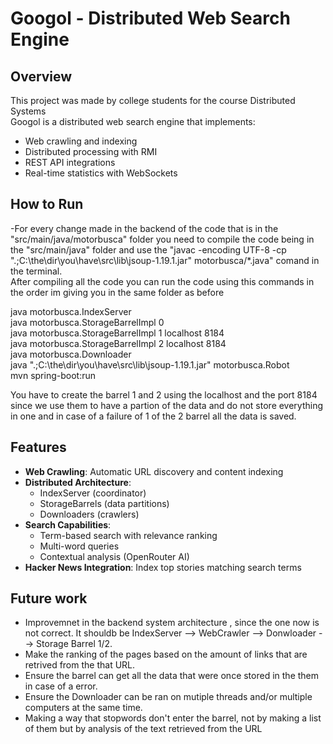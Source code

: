 # Googol - Distributed Web Search Engine

## Overview
This project was made by college students for the course Distributed Systems  
Googol is a distributed web search engine that implements:
- Web crawling and indexing
- Distributed processing with RMI
- REST API integrations
- Real-time statistics with WebSockets

## How to Run
-For every change made in the backend of the code that is in the "src/main/java/motorbusca" folder you need to compile the code being in the "src/main/java" folder and use the "javac -encoding UTF-8 -cp ".;C:\the\dir\you\have\src\lib\jsoup-1.19.1.jar" motorbusca/*.java" comand in the terminal.  
After compiling all the code you can run the code using this commands in the order im giving you in the same folder as before

java motorbusca.IndexServer  
java motorbusca.StorageBarrelImpl 0  
java motorbusca.StorageBarrelImpl 1 localhost 8184  
java motorbusca.StorageBarrelImpl 2 localhost 8184  
java motorbusca.Downloader  
java ".;C:\the\dir\you\have\src\lib\jsoup-1.19.1.jar" motorbusca.Robot  
mvn spring-boot:run

You have to create the barrel 1 and 2 using the localhost and the port 8184 since we use them to have a partion of the data and do not store everything in one and in case of a failure of 1 of the 2 barrel all the data is saved.


## Features

- **Web Crawling**: Automatic URL discovery and content indexing
- **Distributed Architecture**: 
  - IndexServer (coordinator)
  - StorageBarrels (data partitions)
  - Downloaders (crawlers)
- **Search Capabilities**:
  - Term-based search with relevance ranking
  - Multi-word queries
  - Contextual analysis (OpenRouter AI)
- **Hacker News Integration**: Index top stories matching search terms

## Future work
- Improvemnet in the backend system architecture , since the one now is not correct. It shouldb be IndexServer --> WebCrawler --> Donwloader --> Storage Barrel 1/2.
- Make the ranking of the pages based on the amount of links that are retrived from the that URL.
- Ensure the barrel can get all the data that were once stored in the them in case of a error.
- Ensure the Downloader can be ran on mutiple threads and/or multiple computers at the same time.
- Making a way that stopwords don't enter the barrel, not by making a list of them but by analysis of the text retrieved from the URL
